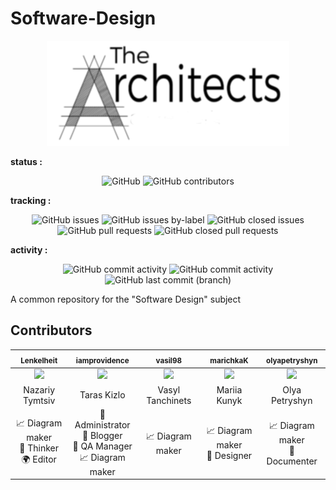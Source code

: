 # Software-Design

<p align="center">
    <img src="/docs/images/logo.png" />
</p>

**status :**

<p align="center">
 <img alt="GitHub" src="https://img.shields.io/github/license/iamprovidence/Software-Design.svg">
 <img alt="GitHub contributors" src="https://img.shields.io/github/contributors/iamprovidence/Software-Design.svg">
</p>

**tracking :**

<p align="center">
 <img alt="GitHub issues" src="https://img.shields.io/github/issues/iamprovidence/Software-Design.svg">
 <img alt="GitHub issues by-label" src="https://img.shields.io/github/issues/iamprovidence/Software-Design/bug.svg">
 <img alt="GitHub closed issues" src="https://img.shields.io/github/issues-closed/iamprovidence/Software-Design.svg">
 <img alt="GitHub pull requests" src="https://img.shields.io/github/issues-pr/iamprovidence/Software-Design.svg">
 <img alt="GitHub closed pull requests" src="https://img.shields.io/github/issues-pr-closed/iamprovidence/Software-Design.svg"> 
</p>

**activity :**

<p align="center">
 <img alt="GitHub commit activity" src="https://img.shields.io/github/commit-activity/w/iamprovidence/Software-Design.svg">
 <img alt="GitHub commit activity" src="https://img.shields.io/github/commit-activity/m/iamprovidence/Software-Design.svg">
 <img alt="GitHub last commit (branch)" src="https://img.shields.io/github/last-commit/iamprovidence/Software-Design/development.svg">
</p>

A common repository for the "Software Design" subject 

## Contributors

| <sub><b>Lenkelheit</b></sub>| <sub><b>iamprovidence</b></sub>| <sub><b>vasil98</b></sub>| <sub><b>marichkaK</b></sub>| <sub><b>olyapetryshyn</b></sub>|
| :---: | :---: | :---: | :---: | :---: |
| [<img src="https://avatars3.githubusercontent.com/u/38116562?s=400&v=4" width="150px;"/>](https://github.com/Lenkelheit) | [<img src="https://avatars3.githubusercontent.com/u/24938726?s=400&v=4" width="150px;"/>](https://github.com/iamprovidence) |[<img src="https://avatars3.githubusercontent.com/u/22750664?s=400&v=4" width="150px;"/>](https://github.com/vasil98) |[<img src="https://avatars3.githubusercontent.com/u/37065318?s=400&v=4" width="150px;"/>](https://github.com/marichkaK) |[<img src="https://avatars3.githubusercontent.com/u/41824316?s=400&v=4" width="150px;"/>](https://github.com/olyapetryshyn) |
|Nazariy Tymtsiv|Taras Kizlo|Vasyl Tanchinets|Mariia Kunyk|Olya Petryshyn|
|📈 Diagram maker<br>🤔 Thinker<br>🌍 Editor|👀 Administrator<br>📝 Blogger <br>💬 QA Manager<br>📈 Diagram maker<br>|📈 Diagram maker<br>|📈 Diagram maker<br>🎨 Designer<br>|📈 Diagram maker<br>📖 Documenter  |

